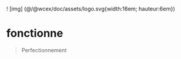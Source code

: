<!--DESC: {"icon »:"explore"} -->
! [img] (@/@wcex/doc/assets/logo.svg{width:16em; hauteur:6em})
# fonctionne
> Perfectionnement


